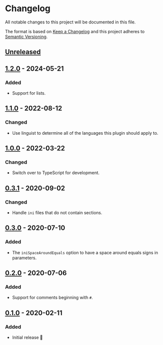 # Changelog

All notable changes to this project will be documented in this file.

The format is based on [Keep a Changelog](http://keepachangelog.com/en/1.0.0/) and this project adheres to [Semantic Versioning](http://semver.org/spec/v2.0.0.html).

## [Unreleased]

## [1.2.0] - 2024-05-21

### Added

- Support for lists.

## [1.1.0] - 2022-08-12

### Changed

- Use linguist to determine all of the languages this plugin should apply to.

## [1.0.0] - 2022-03-22

### Changed

- Switch over to TypeScript for development.

## [0.3.1] - 2020-09-02

### Changed

- Handle `ini` files that do not contain sections.

## [0.3.0] - 2020-07-10

### Added

- The `iniSpaceAroundEquals` option to have a space around equals signs in parameters.

## [0.2.0] - 2020-07-06

### Added

- Support for comments beginning with `#`.

## [0.1.0] - 2020-02-11

### Added

- Initial release 🎉

[unreleased]: https://github.com/kddnewton/prettier-plugin-ini/compare/v1.2.0...HEAD
[1.2.0]: https://github.com/kddnewton/prettier-plugin-ini/compare/v1.1.0...v1.2.0
[1.1.0]: https://github.com/kddnewton/prettier-plugin-ini/compare/v1.0.0...v1.1.0
[1.0.0]: https://github.com/kddnewton/prettier-plugin-ini/compare/v0.3.1...v1.0.0
[0.3.1]: https://github.com/kddnewton/prettier-plugin-ini/compare/v0.3.0...v0.3.1
[0.3.0]: https://github.com/kddnewton/prettier-plugin-ini/compare/v0.2.0...v0.3.0
[0.2.0]: https://github.com/kddnewton/prettier-plugin-ini/compare/v0.1.0...v0.2.0
[0.1.0]: https://github.com/kddnewton/prettier-plugin-ini/compare/43e865...v0.1.0
